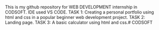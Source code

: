 This is my github repository for WEB DEVELOPMENT internship in CODSOFT. IDE used VS CODE.
TASK 1: Creating a personal portfolio using html and css in a popular beginner web development project.
TASK 2: Landing page.
TASK 3: A basic calculator using html and css.# CODSOFT
